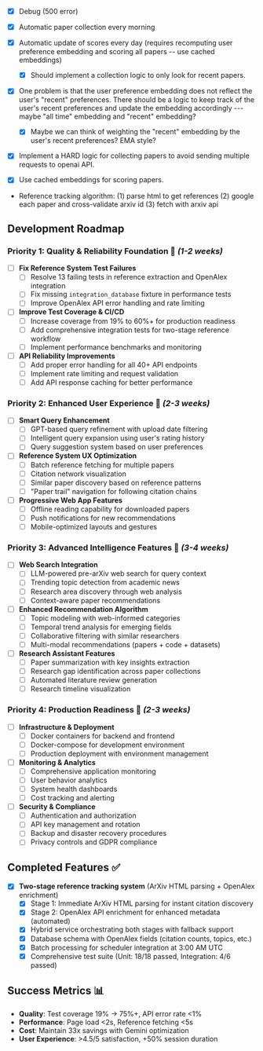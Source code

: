  - [x] Debug (500 error)
 - [x] Automatic paper collection every morning
 - [x] Automatic update of scores every day (requires recomputing user preference embedding and scoring all papers -- use cached embeddings)
     - [x] Should implement a collection logic to only look for recent papers.
 - [x] One problem is that the user preference embedding does not reflect the user's "recent" preferences. There should be a logic to keep track of the user's recent preferences and update the embedding accordingly --- maybe "all time" embedding and "recent" embedding?
     - [x] Maybe we can think of weighting the "recent" embedding by the user's recent preferences? EMA style?
 - [x] Implement a HARD logic for collecting papers to avoid sending multiple requests to openai API.
 - [x] Use cached embeddings for scoring papers.


- Reference tracking algorithm: (1) parse html to get references (2) google each paper and cross-validate arxiv id (3) fetch with arxiv api

## Development Roadmap

### **Priority 1: Quality & Reliability Foundation** 🔧 *(1-2 weeks)*
- [ ] **Fix Reference System Test Failures**
  - [ ] Resolve 13 failing tests in reference extraction and OpenAlex integration
  - [ ] Fix missing `integration_database` fixture in performance tests
  - [ ] Improve OpenAlex API error handling and rate limiting
- [ ] **Improve Test Coverage & CI/CD**
  - [ ] Increase coverage from 19% to 60%+ for production readiness
  - [ ] Add comprehensive integration tests for two-stage reference workflow
  - [ ] Implement performance benchmarks and monitoring
- [ ] **API Reliability Improvements**
  - [ ] Add proper error handling for all 40+ API endpoints
  - [ ] Implement rate limiting and request validation
  - [ ] Add API response caching for better performance

### **Priority 2: Enhanced User Experience** 🎨 *(2-3 weeks)*
- [ ] **Smart Query Enhancement**
  - [ ] GPT-based query refinement with upload date filtering
  - [ ] Intelligent query expansion using user's rating history
  - [ ] Query suggestion system based on user preferences
- [ ] **Reference System UX Optimization**
  - [ ] Batch reference fetching for multiple papers
  - [ ] Citation network visualization
  - [ ] Similar paper discovery based on reference patterns
  - [ ] "Paper trail" navigation for following citation chains
- [ ] **Progressive Web App Features**
  - [ ] Offline reading capability for downloaded papers
  - [ ] Push notifications for new recommendations
  - [ ] Mobile-optimized layouts and gestures

### **Priority 3: Advanced Intelligence Features** 🧠 *(3-4 weeks)*
- [ ] **Web Search Integration**
  - [ ] LLM-powered pre-arXiv web search for query context
  - [ ] Trending topic detection from academic news
  - [ ] Research area discovery through web analysis
  - [ ] Context-aware paper recommendations
- [ ] **Enhanced Recommendation Algorithm**
  - [ ] Topic modeling with web-informed categories
  - [ ] Temporal trend analysis for emerging fields
  - [ ] Collaborative filtering with similar researchers
  - [ ] Multi-modal recommendations (papers + code + datasets)
- [ ] **Research Assistant Features**
  - [ ] Paper summarization with key insights extraction
  - [ ] Research gap identification across paper collections
  - [ ] Automated literature review generation
  - [ ] Research timeline visualization

### **Priority 4: Production Readiness** 🚀 *(2-3 weeks)*
- [ ] **Infrastructure & Deployment**
  - [ ] Docker containers for backend and frontend
  - [ ] Docker-compose for development environment
  - [ ] Production deployment with environment management
- [ ] **Monitoring & Analytics**
  - [ ] Comprehensive application monitoring
  - [ ] User behavior analytics
  - [ ] System health dashboards
  - [ ] Cost tracking and alerting
- [ ] **Security & Compliance**
  - [ ] Authentication and authorization
  - [ ] API key management and rotation
  - [ ] Backup and disaster recovery procedures
  - [ ] Privacy controls and GDPR compliance

## Completed Features ✅
- [x] **Two-stage reference tracking system** (ArXiv HTML parsing + OpenAlex enrichment)
  - [x] Stage 1: Immediate ArXiv HTML parsing for instant citation discovery
  - [x] Stage 2: OpenAlex API enrichment for enhanced metadata (automated)
  - [x] Hybrid service orchestrating both stages with fallback support
  - [x] Database schema with OpenAlex fields (citation counts, topics, etc.)
  - [x] Batch processing for scheduler integration at 3:00 AM UTC
  - [x] Comprehensive test suite (Unit: 18/18 passed, Integration: 4/6 passed)

## Success Metrics 📊
- **Quality**: Test coverage 19% → 75%+, API error rate <1%
- **Performance**: Page load <2s, Reference fetching <5s
- **Cost**: Maintain 33x savings with Gemini optimization
- **User Experience**: >4.5/5 satisfaction, +50% session duration
